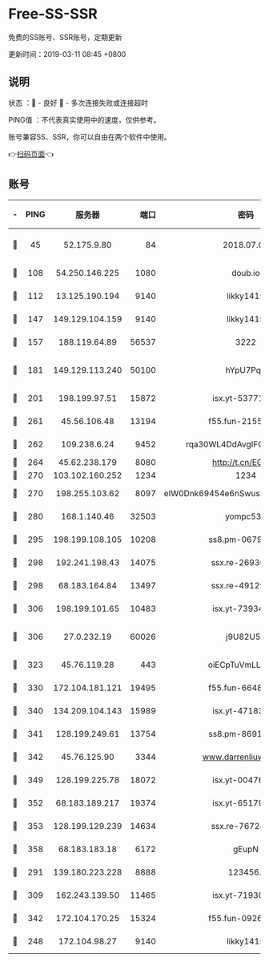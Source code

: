 # Free-SS-SSR

免费的SS账号、SSR账号，定期更新

更新时间：2019-03-11 08:45 +0800

## 说明

状态     ：🙂 - 良好 🙁 - 多次连接失败或连接超时

PING值   ：不代表真实使用中的速度，仅供参考。

账号兼容SS、SSR，你可以自由在两个软件中使用。

👉[扫码页面](https://liesauer.github.io/Free-SS-SSR/)👈

## 账号

|-|PING|服务器|端口|密码|加密方式|区域|
|:----:|:----:|:-----:|-----:|:----:|:----:|:----:|
|🙂|45|52.175.9.80|84|2018.07.07|chacha20-ietf-poly1305|HK|
|🙂|108|54.250.146.225|1080|doub.io|aes-256-cfb|JP|
|🙂|112|13.125.190.194|9140|likky1415|aes-256-cfb|KR|
|🙂|147|149.129.104.159|9140|likky1415|aes-256-cfb|HK|
|🙂|157|188.119.64.89|56537|3222|aes-256-cfb|RU|
|🙂|181|149.129.113.240|50100|hYpU7PqP|chacha20-ietf-poly1305|CN|
|🙂|201|198.199.97.51|15872|isx.yt-53771202|aes-256-cfb|US|
|🙂|261|45.56.106.48|13194|f55.fun-21559299|aes-256-cfb|US|
|🙂|262|109.238.6.24|9452|rqa30WL4DdAvgIFG6Fs3znzTa|aes-256-cfb|FR|
|🙂|264|45.62.238.179|8080|http://t.cn/EGJIyrl|rc4-md5|CA|
|🙂|270|103.102.160.252|1234|1234|rc4-md5|JP|
|🙂|270|198.255.103.62|8097|eIW0Dnk69454e6nSwuspv9DmS201tQ0D|aes-256-cfb|US|
|🙂|280|168.1.140.46|32503|yompc535|aes-256-cfb|AU|
|🙂|295|198.199.108.105|10208|ss8.pm-06792208|aes-256-cfb|US|
|🙂|298|192.241.198.43|14075|ssx.re-26936480|aes-256-cfb|US|
|🙂|298|68.183.164.84|13497|ssx.re-49129842|aes-256-cfb|US|
|🙂|306|198.199.101.65|10483|isx.yt-73934395|aes-256-cfb|US|
|🙂|306|27.0.232.19|60026|j9U82U53|xchacha20-ietf-poly1305|HK|
|🙂|323|45.76.119.28|443|oiECpTuVmLLxk4Ts|aes-256-cfb|AU|
|🙂|330|172.104.181.121|19495|f55.fun-66483220|aes-256-cfb|SG|
|🙂|340|134.209.104.143|15989|isx.yt-47183662|aes-256-cfb|SG|
|🙂|341|128.199.249.61|13754|ss8.pm-86915171|aes-256-cfb|SG|
|🙂|342|45.76.125.90|3344|www.darrenliuwei.com|aes-256-cfb|AU|
|🙂|349|128.199.225.78|18072|isx.yt-00476269|aes-256-cfb|SG|
|🙂|352|68.183.189.217|19374|isx.yt-65179511|aes-256-cfb|SG|
|🙂|353|128.199.129.239|14634|ssx.re-76724350|aes-256-cfb|SG|
|🙂|358|68.183.183.18|6172|gEupN|aes-256-cfb|SG|
|🙂|291|139.180.223.228|8888|123456..|aes-256-cfb|JP|
|🙂|309|162.243.139.50|11465|isx.yt-71930658|aes-256-cfb|US|
|🙂|342|172.104.170.25|15324|f55.fun-09264228|aes-256-cfb|SG|
|🙁|248|172.104.98.27|9140|likky1415|aes-256-cfb|JP|
